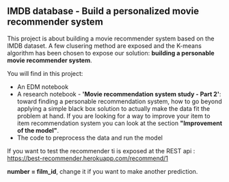 ## IMDB database - Build a personalized movie recommender system
This project is about building a movie recommender system based on the IMDB dataset. A few clusering  method are exposed and the K-means algorithm has been chosen to expose our solution: **building a personable movie recommender system**. 

You will find in this project:
  - An EDM notebook
  - A research notebook -  **'Movie recommendation system study - Part 2'**: toward finding a personable recommendation system,  how to go beyond applying a simple black box solution to actually make the data fit the problem at hand. If you are looking for a way to improve your item to item recommendation system you can look at the section **"Improvement of the model"**. 
  - The code to preprocess the data and run the model

  If you want to test the recommender ti is exposed at the REST api :  https://best-recommender.herokuapp.com/recommend/1

 **number = film_id**, change it if you want to make another prediction.



